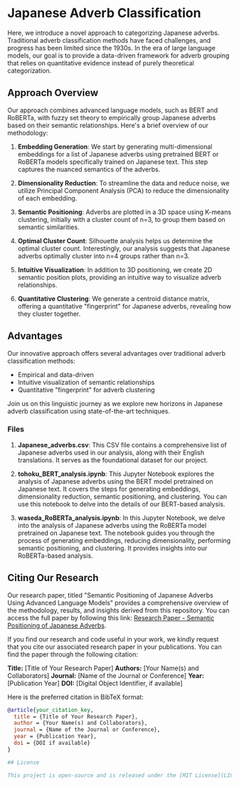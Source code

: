 # Japanese Adverb Classification

Here, we introduce a novel approach to categorizing Japanese adverbs. Traditional adverb classification methods have faced challenges, and progress has been limited since the 1930s. In the era of large language models, our goal is to provide a data-driven framework for adverb grouping that relies on quantitative evidence instead of purely theoretical categorization.

## Approach Overview

Our approach combines advanced language models, such as BERT and RoBERTa, with fuzzy set theory to empirically group Japanese adverbs based on their semantic relationships. Here's a brief overview of our methodology:

1. **Embedding Generation**: We start by generating multi-dimensional embeddings for a list of Japanese adverbs using pretrained BERT or RoBERTa models specifically trained on Japanese text. This step captures the nuanced semantics of the adverbs.

2. **Dimensionality Reduction**: To streamline the data and reduce noise, we utilize Principal Component Analysis (PCA) to reduce the dimensionality of each embedding.

3. **Semantic Positioning**: Adverbs are plotted in a 3D space using K-means clustering, initially with a cluster count of n=3, to group them based on semantic similarities.

4. **Optimal Cluster Count**: Silhouette analysis helps us determine the optimal cluster count. Interestingly, our analysis suggests that Japanese adverbs optimally cluster into n=4 groups rather than n=3.

5. **Intuitive Visualization**: In addition to 3D positioning, we create 2D semantic position plots, providing an intuitive way to visualize adverb relationships.

6. **Quantitative Clustering**: We generate a centroid distance matrix, offering a quantitative "fingerprint" for Japanese adverbs, revealing how they cluster together.

## Advantages

Our innovative approach offers several advantages over traditional adverb classification methods:

- Empirical and data-driven
- Intuitive visualization of semantic relationships
- Quantitative "fingerprint" for adverb clustering

Join us on this linguistic journey as we explore new horizons in Japanese adverb classification using state-of-the-art techniques.

### Files

1. **Japanese_adverbs.csv**: This CSV file contains a comprehensive list of Japanese adverbs used in our analysis, along with their English translations. It serves as the foundational dataset for our project.

2. **tohoku_BERT_analysis.ipynb**: This Jupyter Notebook explores the analysis of Japanese adverbs using the BERT model pretrained on Japanese text. It covers the steps for generating embeddings, dimensionality reduction, semantic positioning, and clustering. You can use this notebook to delve into the details of our BERT-based analysis.

3. **waseda_RoBERTa_analysis.ipynb**: In this Jupyter Notebook, we delve into the analysis of Japanese adverbs using the RoBERTa model pretrained on Japanese text. The notebook guides you through the process of generating embeddings, reducing dimensionality, performing semantic positioning, and clustering. It provides insights into our RoBERTa-based analysis.

## Citing Our Research

Our research paper, titled "Semantic Positioning of Japanese Adverbs Using Advanced Language Models" provides a comprehensive overview of the methodology, results, and insights derived from this repository. You can access the full paper by following this link: [Research Paper - Semantic Positioning of Japanese Adverbs](https://example.com/your-research-paper-link).

If you find our research and code useful in your work, we kindly request that you cite our associated research paper in your publications. You can find the paper through the following citation:

**Title:** [Title of Your Research Paper]
**Authors:** [Your Name(s) and Collaborators]
**Journal:** [Name of the Journal or Conference]
**Year:** [Publication Year]
**DOI:** [Digital Object Identifier, if available]

Here is the preferred citation in BibTeX format:

```bibtex
@article{your_citation_key,
  title = {Title of Your Research Paper},
  author = {Your Name(s) and Collaborators},
  journal = {Name of the Journal or Conference},
  year = {Publication Year},
  doi = {DOI if available}
}

## License

This project is open-source and is released under the [MIT License](LICENSE). Feel free to use and build upon our work while giving appropriate credit.
